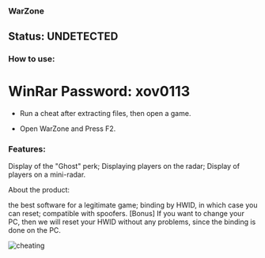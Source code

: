 ### WarZone

## Status: UNDETECTED

### How to use:

# WinRar Password: xov0113

- Run a cheat after extracting files, then open a game.

- Open WarZone and Press F2.

### Features:


Display of the "Ghost" perk;
Displaying players on the radar;
Display of players on a mini-radar.

About the product:

the best software for a legitimate game;
binding by HWID, in which case you can reset;
compatible with spoofers.
[Bonus] If you want to change your PC, then we will reset your HWID without any problems, since the binding is done on the PC.

![cheating](https://user-images.githubusercontent.com/116127881/196995931-5c10cc68-cb8b-4700-b447-c7859b68399f.jpg)